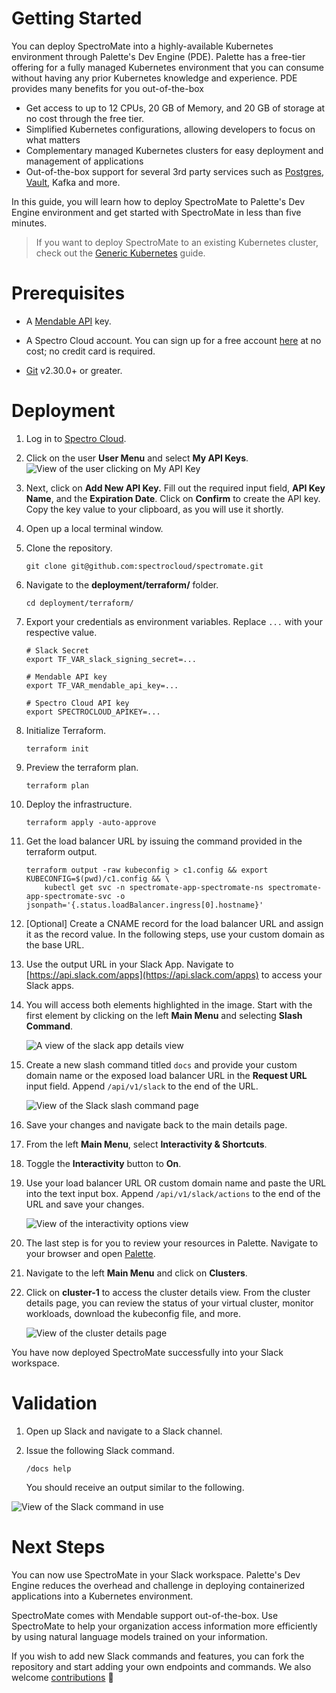 # Getting Started

You can deploy SpectroMate into a highly-available Kubernetes environment through Palette's Dev Engine (PDE). Palette has a free-tier offering for a fully managed Kubernetes environment that you can consume without having any prior Kubernetes knowledge and experience. PDE provides many benefits for you out-of-the-box


- Get access to up to 12 CPUs, 20 GB of Memory, and 20 GB of storage at no cost through the free tier.
- Simplified Kubernetes configurations, allowing developers to focus on what matters
- Complementary managed Kubernetes clusters for easy deployment and management of applications
- Out-of-the-box support for several 3rd party services such as [Postgres](https://docs.spectrocloud.com/devx/app-profile/services/service-listings/postgresql-db), [Vault](https://docs.spectrocloud.com/devx/app-profile/services/service-listings/vault), Kafka and more.


In this guide, you will learn how to deploy SpectroMate to Palette's Dev Engine environment and get started with SpectroMate in less than five minutes.


> If you want to deploy SpectroMate to an existing Kubernetes cluster, check out the [Generic Kubernetes](../deployment/k8s-generic/README.md) guide.


# Prerequisites 

* A [Mendable API](https://www.mendable.ai/) key.

* A Spectro Cloud account. You can sign up for a free account [here](https://console.spectrocloud.com/) at no cost; no credit card is required.

* [Git](https://git-scm.com/downloads) v2.30.0+ or greater.

# Deployment


1. Log in to [Spectro Cloud](https://console.spectrocloud.com).


2. Click on the user **User Menu** and select **My API Keys**.
    ![View of the user clicking on My API Key](../static/images/api-key-user-dropdown.png)



3. Next, click on **Add New API Key.** Fill out the required input field, **API Key Name**, and the **Expiration Date**. Click on **Confirm** to create the API key. Copy the key value to your clipboard, as you will use it shortly.


4. Open up a local terminal window.


5. Clone the repository.
    ```shell
    git clone git@github.com:spectrocloud/spectromate.git
    ```

6. Navigate to the **deployment/terraform/** folder.

    ```shell
    cd deployment/terraform/
    ```
7. Export your credentials as environment variables. Replace `...` with your respective value.
    ```shell
    # Slack Secret
    export TF_VAR_slack_signing_secret=...
    ```
    ```shell
    # Mendable API key
    export TF_VAR_mendable_api_key=...
    ```

    ```shell
    # Spectro Cloud API key
    export SPECTROCLOUD_APIKEY=...
    ```
7. Initialize Terraform.

    ```shell
    terraform init
    ```

8. Preview the terraform plan.

    ```shell
    terraform plan
    ```
    
9. Deploy the infrastructure.

    ```shell
    terraform apply -auto-approve
    ```

10. Get the load balancer URL by issuing the command provided in the terraform output.

    ```shell
    terraform output -raw kubeconfig > c1.config && export KUBECONFIG=$(pwd)/c1.config && \
        kubectl get svc -n spectromate-app-spectromate-ns spectromate-app-spectromate-svc -o jsonpath='{.status.loadBalancer.ingress[0].hostname}'
    ```

11. [Optional] Create a CNAME record for the load balancer URL and assign it as the record value. In the following steps, use your custom domain as the base URL.


12. Use the output URL in your Slack App. Navigate to [https://api.slack.com/apps](https://api.slack.com/apps) to access your Slack apps.



13. You will access both elements highlighted in the image. Start with the first element by clicking on the left **Main Menu** and selecting **Slash Command**.

    ![A view of the slack app details view](../static/images/slack_app_main_view.png)

14. Create a new slash command titled `docs` and provide your custom domain name or the exposed load balancer URL in the **Request URL** input field. Append `/api/v1/slack` to the end of the URL.

    ![View of the Slack slash command page](../static/images/slack_slash_command.png)

15. Save your changes and navigate back to the main details page.


16. From the left **Main Menu**, select **Interactivity & Shortcuts**.

17. Toggle the **Interactivity** button to **On**. 

18. Use your load balancer URL OR custom domain name and paste the URL into the text input box. Append `/api/v1/slack/actions` to the end of the URL and save your changes.

    ![View of the interactivity options view](../static/images/slack_interactivity_view.png)


19. The last step is for you to review your resources in Palette. Navigate to your browser and open [Palette](https://console.spectrocloud.com). 

20. Navigate to the left **Main Menu** and click on **Clusters**.

21. Click on **cluster-1** to access the cluster details view. From the cluster details page, you can review the status of your virtual cluster, monitor workloads, download the kubeconfig file, and more.

    ![View of the cluster details page](../static/images/cluster-details-view.png)



You have now deployed SpectroMate successfully into your Slack workspace. 

# Validation

1. Open up Slack and navigate to a Slack channel.


2. Issue the following Slack command.

    ```shell
    /docs help
    ```


    You should receive an output similar to the following.

![View of the Slack command in use](../static/images/slack_command_issued.png)

# Next Steps

You can now use SpectroMate in your Slack workspace.
Palette's Dev Engine reduces the overhead and challenge in deploying containerized applications into a Kubernetes environment. 

 SpectroMate comes with Mendable support out-of-the-box. Use SpectroMate to help your organization access information more efficiently by using natural language models trained on your information.


If you wish to add new Slack commands and features, you can fork the repository and start adding your own endpoints and commands. We also welcome [contributions](../docs/contributions.md) 🫶

